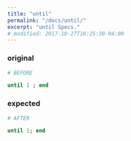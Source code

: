 ```yaml
---
title: "until"
permalink: "/docs/until/"
excerpt: "until Specs."
# modified: 2017-10-27T16:25:30-04:00
---
```

### original
```ruby
# BEFORE

until 1 ; end

```
### expected
```ruby
# AFTER

until 1; end
```
